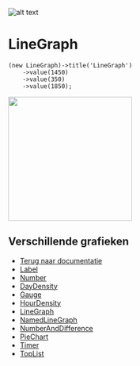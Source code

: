 ![alt text](https://cdn.marshmallow-office.com/media/images/logo/marshmallow.transparent.red.png "marshmallow.")

# LineGraph
```
(new LineGraph)->title('LineGraph')
	->value(1450)
	->value(350)
	->value(1850);
```
<img src="https://marshmallow.dev/cdn/readme/statistics/LineGraph.png" width=250>

## Verschillende grafieken
- [Terug naar documentatie](https://github.com/Marshmallow-Development/package-statistics/blob/master/README.md)
- [Label](https://github.com/Marshmallow-Development/package-statistics/blob/master/LABEL.md)
- [Number](https://github.com/Marshmallow-Development/package-statistics/blob/master/NUMBER.md)
- [DayDensity](https://github.com/Marshmallow-Development/package-statistics/blob/master/DAYDENSITY.md)
- [Gauge](https://github.com/Marshmallow-Development/package-statistics/blob/master/GAUGE.md)
- [HourDensity](https://github.com/Marshmallow-Development/package-statistics/blob/master/HOURDENSITY.md)
- [LineGraph](https://github.com/Marshmallow-Development/package-statistics/blob/master/LINEGRAPH.md)
- [NamedLineGraph](https://github.com/Marshmallow-Development/package-statistics/blob/master/NAMEDLINEGRAPH.md)
- [NumberAndDifference](https://github.com/Marshmallow-Development/package-statistics/blob/master/NUMBERANDDIFFERENCE.md)
- [PieChart](https://github.com/Marshmallow-Development/package-statistics/blob/master/PIECHART.md)
- [Timer](https://github.com/Marshmallow-Development/package-statistics/blob/master/TIMER.md)
- [TopList](https://github.com/Marshmallow-Development/package-statistics/blob/master/TOPLIST.md)
